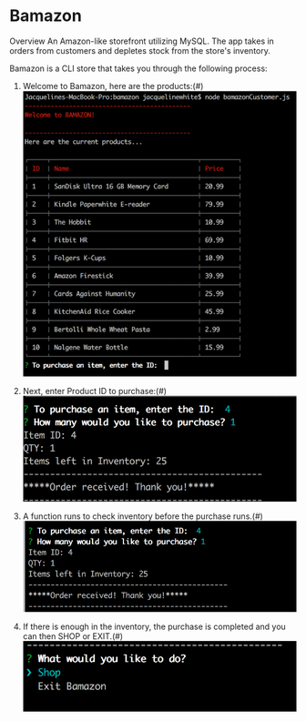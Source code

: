 # Bamazon
Overview
An Amazon-like storefront utilizing MySQL.  The app takes in orders from customers and depletes stock from the store's inventory.

Bamazon is a CLI store that takes you through the following process:

1. Welcome to Bamazon, here are the products:(#)
[<img src="images/welcomescreen.png" width="500"/>](#)

2. Next, enter Product ID to purchase:(#)
[<img src="images/qty.png" width="500"/>](#)

3. A function runs to check inventory before the purchase runs.(#) 
[<img src="images/inquirer.png" width="500"/>](#)  

4. If there is enough in the inventory, the purchase is completed and you can then SHOP or EXIT.(#)
[<img src="images/whatnext.png" width="500"/>](#)